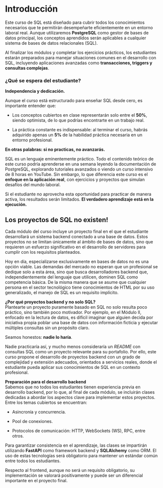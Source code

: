
# Introducción

Este curso de SQL está diseñado para cubrir todos los conocimientos necesarios que te permitirán desempeñarte eficientemente en un entorno laboral real. Aunque utilizaremos  **PostgreSQL**  como gestor de bases de datos principal, los conceptos aprendidos serán aplicables a cualquier sistema de bases de datos relacionales (SQL).

Al finalizar los módulos y completar los ejercicios prácticos, los estudiantes estarán preparados para manejar situaciones comunes en el desarrollo con SQL, incluyendo aplicaciones avanzadas como  **transacciones, triggers y consultas complejas**.

### ¿Qué se espera del estudiante?

**Independencia y dedicación.**

Aunque el curso está estructurado para enseñar SQL desde cero, es importante entender que:

-   Los conceptos cubiertos en clase representarán solo entre el  **50%**, siendo optimista, de lo que podrías encontrarte en un trabajo real.
    
-   La práctica constante es indispensable: al terminar el curso, habrás adquirido apenas un  **5%**  de la habilidad práctica necesaria en un entorno profesional.
    

**En otras palabras: si no practicas, no avanzarás.**

SQL es un lenguaje eminentemente práctico. Todo el contenido teórico de este curso podría aprenderse en una semana leyendo la documentación de PostgreSQL, explorando tutoriales avanzados o viendo un curso intensivo de 8 horas en YouTube. Sin embargo, lo que diferencia este curso es el  **enfoque en la aplicación real**, con ejercicios y proyectos que simulan desafíos del mundo laboral.

Si el estudiante no aprovecha esta oportunidad para practicar de manera activa, los resultados serán limitados.  **El verdadero aprendizaje está en la ejecución.**


## Los proyectos de SQL no existen!


Cada módulo del curso incluye un proyecto final en el que el estudiante desarrollará un sistema backend conectado a una base de datos. Estos proyectos no se limitan únicamente al ámbito de bases de datos, sino que requieren un esfuerzo significativo en el desarrollo de servidores para cumplir con los requisitos planteados.

Hoy en día, especializarse exclusivamente en bases de datos no es una opción viable. Las demandas del mercado no esperan que un profesional se dedique solo a esta área, sino que busca desarrolladores backend que, independientemente del lenguaje que utilicen, dominen SQL como competencia básica. De la misma manera que se asume que cualquier persona en el sector tecnológico tiene conocimientos de HTML por su uso generalizado, el manejo de SQL es un requisito implícito.

**¿Por qué proyectos backend y no solo SQL?**  
Plantearte un proyecto puramente basado en SQL no solo resulta poco práctico, sino también poco motivador. Por ejemplo, en el Módulo II, enfocado en la lectura de datos, es difícil imaginar que alguien decida por iniciativa propia poblar una base de datos con información ficticia y ejecutar múltiples consultas sin un propósito claro.

Seamos honestos:  **nadie lo haría**.

Nadie practicaría así, y mucho menos consideraría un  _README_  con consultas SQL como un proyecto relevante para su portafolio. Por ello, este curso propone el desarrollo de proyectos backend con un grado de complejidad y extensión adecuados, orientados a servicios reales, donde el estudiante pueda aplicar sus conocimientos de SQL en un contexto profesional.

**Preparación para el desarrollo backend**  
Sabemos que no todos los estudiantes tienen experiencia previa en desarrollo backend, por lo que, al final de cada módulo, se incluirán clases dedicadas a abordar los aspectos clave para implementar estos proyectos. Entre los temas cubiertos se encuentran:

-   Asincronía y concurrencia.
    
-   Pool de conexiones.
    
-   Protocolos de comunicación: HTTP, WebSockets (WS), RPC, entre otros.
    
Para garantizar consistencia en el aprendizaje, las clases se impartirán utilizando  **FastAPI**  como framework backend y  **SQLAlchemy**  como ORM. El uso de estas tecnologías será obligatorio para mantener un estándar común entre todos los estudiantes.

Respecto al frontend, aunque no será un requisito obligatorio, su implementación se valorará positivamente y puede ser un diferencial importante en el proyecto final.



